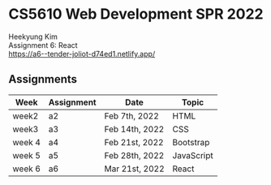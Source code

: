 # CS5610 Web Development SPR 2022

Heekyung Kim  
Assignment 6: React  
https://a6--tender-joliot-d74ed1.netlify.app/ 

## Assignments
| Week | Assignment  | Date  |  Topic |
|---|---|---|---|
| week2  | a2  | Feb 7th, 2022  | HTML |   
| week3   | a3   | Feb 14th, 2022 | CSS | 
| week 4 | a4 | Feb 21st, 2022 | Bootstrap |
| week 5 | a5 | Feb 28th, 2022 | JavaScript|  
| week 6 | a6 | Mar 21st, 2022 | React| 
